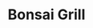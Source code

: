 ---
layout: place
title: "Bonsai Grill"
permalink: /virginia/arlington/bonsai-grill.html
stateAbbr: VA
stateName: Virginia
cityName: Arlington
place_id: ChIJJf3fuCm3t4kRCr8rILYLOTE
photos:
  - >-
    AUy1YQ1irwOFjY4Ag-qPuWbik4B-pB7-Cs1LMsMpZXdBKDy-R2C_sihbU6uNK2vNLbH_6lg7ENKF8LtIGONMr4vTXs-9pYi4bhzLRt_QcDlYCsBe8yWOb8QK9LvTH6Ux8M8WQCMCefIukCX-77_B8VbXBM-NLVrijGO-zjDnMogBQIq65qRZcj1ppV56Yn7-hPqZmBIgfWky54Q-XrPDDW7B05qAcMVCb9zBArxpDV9m8NxFMuC9uBftC9S6_4YiKlkduTrxLTneopy81Sf3Y0OI-3CSD45nBGbARvYB2Q0NS0ouDbpZqO0ODuiHVBObpB7R10l7PZqlVTnLHw9EAgpSKgSCFvFNLR26M391BrkSmTZ5VMIo6ctLT7_OgIRnOoxu7UpZVdAYzdMA6vjcMxeprtbgKVrg2Xylbc_cORXlDvNakZNq
  - >-
    AUy1YQ3xyX6SHyf7FHhYT8T1vmtvlVvriCkCc0pcgeKwmrJIvB4LxC0oU4PXr3klChpq76jgFhM55EP_PAhSX2n3i6AeEpMWcMLGdHjLHqzng9C88t0qudgmSvDLhQWmrymfyidyS-rju24P9vhnUU8Z4cp59MrSacz9QIYw90ycAPRoPBuwQPqwP_pX40zV6s4yIJPwPyX_sfiRWqsOi2c7T3Zac0eJqp2eEpOx_hf6Nd7wVOz1eFiTLzmPB8gDitWBD3lKIgUdiB8g41cPvrczKXBPMn_8lhYxkoCBpzH4KS8oEJwwdP-UpTdMMaXr2drXp4yexax3syNe27LKl02gSWTXNU38MtRW7CPLRWLdD0phP-Z5cNtbBkMJ3-S8lrbSOQ9NEsm9X7dl9Id2tqK5DpcoGnTiw3Me8n8tIhpyB6U
  - >-
    AUy1YQ3dbka1Lg54oadwikcNwUGFgLU95hBGpeLUjB4Pj3Fu1sQUOcY8llzesuD9BxcNHB6hT23AG3463_3v_ZVLuJYB-4W60jyo8wfo2JWmsYyq_zUEbWko1GCRnifA8u1ktXOQcz4UzAsiPn2XituEZNHAZMvE2J2OBAr6o2_ybfny0kufvJN1L4afQo7GT8N1EWTaggweLwgA0tuYE0tyoy4DFT8DzofhIEDUvJJdpqWhwnaRdn1yvnrCnz0E8VPmISqp-p-ecbGptXyQPXVGjs99QSwtqTLY420XCT2J9N01j5u36TmoQlWIUm14h1IGB9dCXYTnUVHaOSJUOic4j1fTz-LukcQl3u9Ne31wCdK8jVL17hxtWrt6Gzlv5j5yW5GWoCOBhTm4lVCOZDvTgSBDeGhFJQV-RYKIBUDPIoSblA
  - >-
    AUy1YQ0sZgLyABvf4dGnCwyCtSDXswrY_vIxHC7N5BcFcpTAIdiEf1e-4_FyE4QMd90QKW9IjJ5RQlc8EYXI59kO3SVjJud0Bmrftp6Elg3Wc8Cj4hPiVRX68250Y1yf29TkGCYN2fRvmu4-ojnK3d6C_Kmn4UWmq0IPdobXilKseUsnfIhHXJiomy8yOkWV3nZRE98UKDwSpTmd5zM2Wv9btoMIwPjOkXvEc6VwaKITgNAZsy56I-fSIbqHCOeeLhNPaA7dgQBJmNTiT8KVdKF_il7PkKdijnoFED_csE1slixK15E6TFBmNdj7un3dds9r-xd9eNtXLH9OK1an33GcxsRC2t-nkPlI2tNJrCxVFolbLU0PvbgYxERBIZtf4ygBrb31KuFP-xDEKOQ7kraic1nH0RtoagghpwapeIRTBVPKKg
  - >-
    AUy1YQ0tQ9aiM0XGv1o1KRgmO2Wcx_bgV6cEr7mORGKCmv5Rp3y8wq-ek5Eep2izY0O2HRtwWAM4IaFBtAU-BAjCYt6DeeeEsIbuE9U9rq2sWuboCPlH3m1spk_qNDrF7tSQr-NlI9ilejckDHpdYexR30Cne-WpZwjHUyqP0WEifcXHoNgZSnUmavOqfLYqm_WlRSublzcQDal5ekXpkAUaCkXqgvhFa5dv5Oyz7flYW2unRVUuSo6c2T7qZYCXMFMlhZyBSQ1mPS8u1BesKpX_AnQnef9pHcUyF8QvKB51SYvkJlNx3tsSMt8KLpT-rdiZcPQc3EZ05mu9JLwnT88aPfriimkDvEUIStoJZ1p875tKLy7ZEz9uE181g-gSl7OyfPsIpdzTEFsXFP_r5idwdyL79qw5AN3MpkTxh0G8fVe98PEW
  - >-
    AUy1YQ0uTm4_2iUKU3u2fZHsND4mbJI-l4HJYsCTgVthFNWFirst_DDcQH_qfGhPaJVHiFuv4_THMDvKh8alrVc395IOBeQT5K0sxD6v3_rSS4SVFoNjoyrZyGw_OA8ANFb5zQRVza6aBud94PNYQ-S2adBZbYq_ipDe8-fM0L7TkAK5l_3tiX6fmcr89VCeuEZH20QIMQIuPH12u5wtO5wEHEEIQ2tZHHqQSdAgdCS14JAmkU0ShaQm84WhQvcJWEuiQiN1fLd_KJi2-QESxgaAW3mb-oqj6oA_-ta7yl808-qLboLS8ARQeiK-0pn0VP2ITbRwb1v6KMCPyOwwLGHpTkyiRCcKwfF2tJQUi8VRdpQ7I9E31LsjxmdOLkasPTv9S4wIyxuwIVd-AzcK6h5o78ugUwwjvsOlN0Cq6nnuq0DWCg
  - >-
    AUy1YQ37-ViBszObcz2pw8Gjnbb8YsrtkV0U81--qH8Gusvz7eb1sQrOBAlGwFsKqmaKveUoIythORxSps-THUOFYDXNPGSdGJoKxAcHiylL6FzFM6Sp7P77gusRhp9j4NVliSIBoQ8cwrIQnbW0oC6aHMnk7Wp9xIv_AV9F8Lgz_KKulbPcFOxfxYRRLgcqECSUZrDgvI-tagqv8T0hqTKyqFTdcTyHw0Vw2bpS-qXSmiiOOCKKseO8pEj4LYa_4PP82srOZ6KOSaMJKfQSoksgMV5-LUuILdEhpRY-T-2Lr6THDzgig76UpcJtKBLwHGECuPEOyD52df1hx5yTK2jCpA0RoaPNH-pTacLcrFsunfCWNrOwkNGXwLyMJKo0yYGExgCib5HU6Fr1mA3rEgOHJnRGHz0rhIxAaxCgxrHC90wdUw
  - >-
    AUy1YQ0tT_M84wfzZsYd2lgPUuwJ3ZnT2cQRoArXCkwS3BUBuHevv3E7fnfk8sjUTwtU7sQuw1rsqWs649oOHJ89_eopwnI2WVZkHSwXQ3rWVzyB72OTH2VcbocWeTR8fBA5xEuVEWUh19030pIDQhBdY6KqOUTHjdA9JMF9g2PwWs9Bl76_eA1opcBQj7ZXJsw_s4QBETYQSskFrLhrQkdCB-AG08tm6vW9LpBkZAABgLtYWbBvoMkp7FoI1DEkYXDwUdahM9Cjc3a7zDtY0kUNAdunSiUHbthn8kYbUFFwZn3Z44A4SlfQIyMtfoSeTHn7WXib3vU5EqLQ2MpvEdtTrm2LVTVOddr47Gk2sTgZEZfTwA-U3BbhIiG3H0fApckulhiLzipniag7oU7bFtoJURsSC5BLA1F-UMzteceNb6Mrcw
  - >-
    AUy1YQ0JIgKiL5KG7YGY6QwxQaGaYBBySo9d9ew668sA6YG6oRWi6nI8PkR8dUv2uJ7tfTBymHOexuXF7NHU-vNY6s8IC9Ldnm9I7flYqc8Yb_sjvkw4x_VLxR4y6-mj9oCLdJZlSHKmDgf7OAkG_uyzRrPRl329bobCSsHamwTMeG3mqSk1FHu9MEyLlNX3Mmo7Vg4Jw-Gio30AnIesycTACRfJnHgJtcQO9IqOJwzNIufplCDTf9L7UTptfCShruvnXA7i7klVJNLnhrY4ClOBvW8NH0OT7kPL7-sy5rpMrSjstt1NqLvCFW7r77MVhhNBQgtMbcOf5d6JIpL-5IIqsnl406qSpZKuNsVEfKsdGwRTKH3ImjgQIFKwurRz1Yv2TJUasRpTUMDZHYY5cicNu90KsbarA0H5EeoFmwixKbA
  - >-
    AUy1YQ0DsDKJ_L_flrlJGgbf5cwVNbwAszrRf88QZ62lBqKkP3PDvBkrtqPSkNkxkUn7VAJTHOFP5Nks8PIgg7U1JqGZpK3-zEEf4G-OI3Er_ANxOq4wRELgCAk90KSFTEzPDfu52yFkQp7FyUib0FYc0opNn9UDwXjyonQQQAyt5taEql0AygkzRHukFM-D06P_PGBuV-xGEqNo8LUakBCQgMKlQ_VfDHgE1RTWnlP1qTGHY-vqIqvf4oNguwnBNv4MiIl_2ffHQ3FxjML4UO5kyOuJM_p1EF33r6x0sq54AZ94hpC6HJd9rmeKqa8i_Big9fEL3ebxkj_8Q8T84vjl5YjUWadkwDcgF8GMr5sfqkDmveZjGWM7NVrTogzaA1upw0IBoFsFGbFFutFppErHusrSwhQ0zRXkcOrCklwAM7frcy9N
address: 553 23rd St S, Arlington, VA 22202, USA
street: 553 23rd St S
city: Arlington
state: VA
zip: '22202'
country: USA
neighborhood: Crystal City
latitude: '38.853427'
longitude: '-77.054820'
accessibility_options:
  wheelchairAccessibleParking: true
  wheelchairAccessibleEntrance: true
  wheelchairAccessibleRestroom: true
  wheelchairAccessibleSeating: true
business_status: OPERATIONAL
name: Bonsai Grill
google_maps_links:
  directionsUri: >-
    https://www.google.com/maps/dir//''/data=!4m7!4m6!1m1!4e2!1m2!1m1!1s0x89b7b729b8dffd25:0x31390bb6202bbf0a!3e0
  placeUri: https://maps.google.com/?cid=3546879058382667530
  writeAReviewUri: >-
    https://www.google.com/maps/place//data=!4m3!3m2!1s0x89b7b729b8dffd25:0x31390bb6202bbf0a!12e1
  reviewsUri: >-
    https://www.google.com/maps/place//data=!4m4!3m3!1s0x89b7b729b8dffd25:0x31390bb6202bbf0a!9m1!1b1
  photosUri: >-
    https://www.google.com/maps/place//data=!4m3!3m2!1s0x89b7b729b8dffd25:0x31390bb6202bbf0a!10e5
primary_type: Sushi Restaurant
opening_hours:
  regular: null
  current: null
secondary_opening_hours:
  regular:
    weekdayDescriptions: null
    type: null
  current:
    weekdayDescriptions: null
    type: null
phone: (703) 553-7723
price_level: null
price_range: $20 &mdash; 30
rating: '4.4'
rating_count: 335
website: http://www.crystalbonsaisushirestaurant.com/
description: >-
  Cozy sushi house that offers bonsai boats, bento boxes, Japanese beers & other
  favorite dishes.
reviews:
  - ChdDSUhNMG9nS0VJQ0FnSUNfME0tLWt3RRAB
  - ChZDSUhNMG9nS0VJQ0FnSUNCOTZxOWZnEAE
  - ChdDSUhNMG9nS0VJQ0FnSUQ3eVpfN2lnRRAB
  - ChZDSUhNMG9nS0VJQ0FnSURyeE4yNFhREAE
  - ChdDSUhNMG9nS0VJQ0FnSUNfajdULWhRRRAB
parking_options:
  - FREE_STREET_PARKING
payment_options:
  - ACCEPTS_CREDIT_CARDS
  - ACCEPTS_DEBIT_CARDS
allow_dogs: null
curbside_pickup: null
delivery: false
dine_in: true
good_for_children: null
good_for_groups: null
good_for_sports: false
live_music: false
menu_for_children: false
outdoor_seating: true
reservable: false
restroom: true
serves_beer: true
serves_breakfast: false
serves_brunch: false
serves_cocktails: null
serves_coffee: null
serves_dinner: true
serves_dessert: null
serves_lunch: true
serves_vegetarian_food: null
serves_wine: true
takeout: true
slug: Bonsai-Grill

---